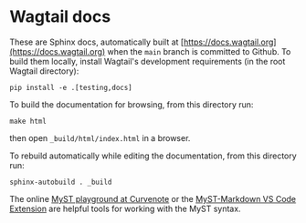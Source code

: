 # Wagtail docs

These are Sphinx docs, automatically built at [https://docs.wagtail.org](https://docs.wagtail.org) when the `main` branch is committed to Github. To build them locally, install Wagtail's development requirements (in the root Wagtail directory):

    pip install -e .[testing,docs]

To build the documentation for browsing, from this directory run:

    make html

then open `_build/html/index.html` in a browser.

To rebuild automatically while editing the documentation, from this directory run:

    sphinx-autobuild . _build

The online [MyST playground at Curvenote](https://curvenote.com/blog/working-locally-with-myst-markdown#cFcGTrnCiH) or the [MyST-Markdown VS Code Extension](https://marketplace.visualstudio.com/items?itemName=ExecutableBookProject.myst-highlight) are helpful tools for working with the MyST syntax.
